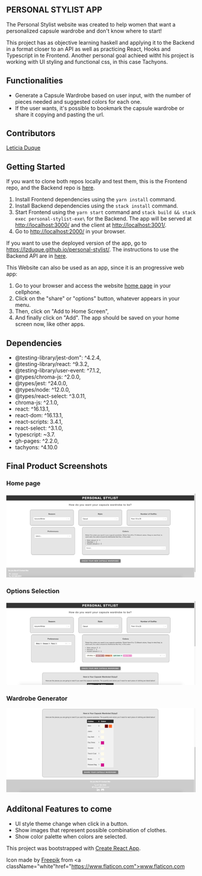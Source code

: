 ## PERSONAL STYLIST APP

The Personal Stylist website was created to help women that want a personalized capsule wardrobe and don't know where to start!

This project has as objective learning haskell and applying it to the Backend in a format closer to an API as well as practicing React, Hooks and Typescript in te Frontend. Another personal goal achieed witht his project is working with UI styling and functional css, in this case Tachyons.

## Functionalities

- Generate a Capsule Wardrobe based on user input, with the number of pieces needed and suggested colors for each one.
- If the user wants, it's possible to bookmark the capsule wardrobe or share it copying and pasting the url.

## Contributors

[Leticia Duque](https://github.com/Lzduque) 

## Getting Started

If you want to clone both repos locally and test them, this is the Frontend repo, and the Backend repo is [here](https://github.com/Lzduque/personal-stylist-api).

1. Install Frontend dependencies using the `yarn install` command.
2. Install Backend dependencies using the `stack install` command.
3. Start Frontend using the `yarn start` command and `stack build && stack exec personal-stylist-exe\` for the Backend. The app will be served at <http://localhost:3000/> and the client at <http://localhost:3001/>.
4. Go to <http://localhost:2000/> in your browser.

If you want to use the deployed version of the app, go to <https://lzduque.github.io/personal-stylist/>. The instructions to use the Backend API are in [here](https://github.com/Lzduque/personal-stylist-api).

This Website can also be used as an app, since it is an progressive web app:

1. Go to your browser and access the website [home page](https://lzduque.github.io/personal-stylist/) in your cellphone.
2. Click on the "share" or "options" button, whatever appears in your menu.
3. Then, click on "Add to Home Screen", 
4. And finally click on "Add". The app should be saved on your home screen now, like other apps.

## Dependencies

- @testing-library/jest-dom": ^4.2.4,
- @testing-library/react: ^9.3.2,
- @testing-library/user-event: ^7.1.2,
- @types/chroma-js: ^2.0.0,
- @types/jest: ^24.0.0,
- @types/node: ^12.0.0,
- @types/react-select: ^3.0.11,
- chroma-js: ^2.1.0,
- react: ^16.13.1,
- react-dom: ^16.13.1,
- react-scripts: 3.4.1,
- react-select: ^3.1.0,
- typescript: ~3.7.
- gh-pages: ^2.2.0,
- tachyons: ^4.10.0

## Final Product Screenshots

### Home page
!["Home page"](https://github.com/Lzduque/personal-stylist/blob/master/public/APP_HOME_PAGE.png?raw=true)

### Options Selection
!["Recipe Book Page"](https://github.com/Lzduque/personal-stylist/blob/master/public/APP_SELECTION.png?raw=true)

### Wardrobe Generator
!["Wardrobe Generator"](https://github.com/Lzduque/personal-stylist/blob/master/public/APP_WARDROBE.png?raw=true)


## Additonal Features to come

- UI style theme change when click in a button.
- Show images that represent possible combination of clothes.
- Show color palette when colors are selected.

This project was bootstrapped with [Create React App](https://github.com/facebook/create-react-app).

Icon made by <a className="white " href="https://www.flaticon.com/authors/freepik" >Freepik</a> from <a className="white"href="https://www.flaticon.com">www.flaticon.com</a>
